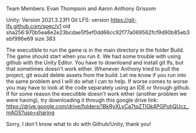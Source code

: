 Team Members: Evan Thompson and Aaron Anthony Grissom

Unity: Version 2021.3.23f1
Git LFS:
version https://git-lfs.github.com/spec/v1
oid sha256:970b5ea8e2e23bcdae5f5ef0dd66cc92f77a069562fcf9d90b85eb3ebf996e69
size 383

The executible to run the game is in the main directory in the folder Build. The game should start when you run it. We had some trouble with using github with the Unity Editor. You have to downloand and install git lfs, but that sometimes doesn't work either. Whenever Anthony tried to pull the project, git would delete assets from the build. Let me know if you run into the same problem and I will do what I can to help. If worse comes to worse you may have to look at the code separately using an IDE or through github. If for some reason the executible doesn't work either (another problem we were having), try downloading  it through this google drive link: https://drive.google.com/drive/folders/1BkRyXLyCa7tqZTlGk4PGPuhQUcz_mAOS?usp=sharing 

Sorry, I don't know what to do with Github/Unity, thank you!
